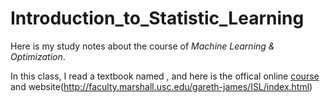 # Introduction_to_Statistic_Learning

Here is my study notes about the course of *Machine Learning & Optimization*. 

In this class, I read a textbook named <An Introduction to Statistical Learning with Applications in R>, and here is the offical online [course](https://lagunita.stanford.edu/courses/HumanitiesSciences/StatLearning/Winter2016/course/) and website(http://faculty.marshall.usc.edu/gareth-james/ISL/index.html)
